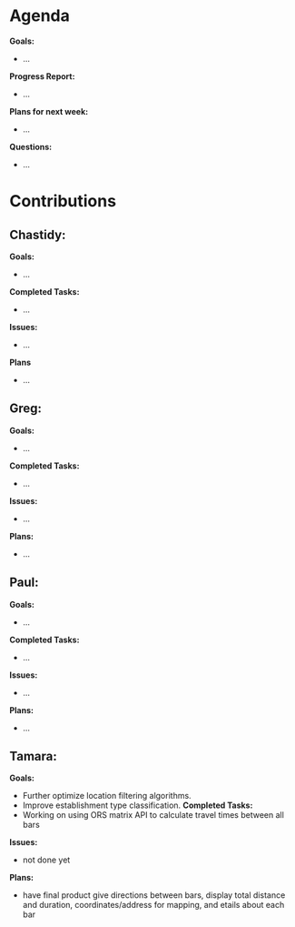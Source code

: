 # Agenda

**Goals:**
- ...

**Progress Report:**
- ...

**Plans for next week:**
- ...

**Questions:**
- ...

# Contributions

## Chastidy: 
**Goals:**
- ...

**Completed Tasks:** 
- ...

**Issues:** 
- ...

**Plans** 
- ...

## Greg: 
**Goals:**
- ...

**Completed Tasks:**
- ...

**Issues:**
- ...

**Plans:**
- ...

## Paul: 
**Goals:**
- ...

**Completed Tasks:**
- ...

**Issues:**
- ...

**Plans:**
- ...

## Tamara:
**Goals:**
- Further optimize location filtering algorithms.
- Improve establishment type classification.
**Completed Tasks:**
- Working on using ORS matrix API to calculate travel times between all bars

**Issues:**
- not done yet 

**Plans:**
- have final product give directions between bars, display total distance and duration, coordinates/address for mapping, and etails about each bar
